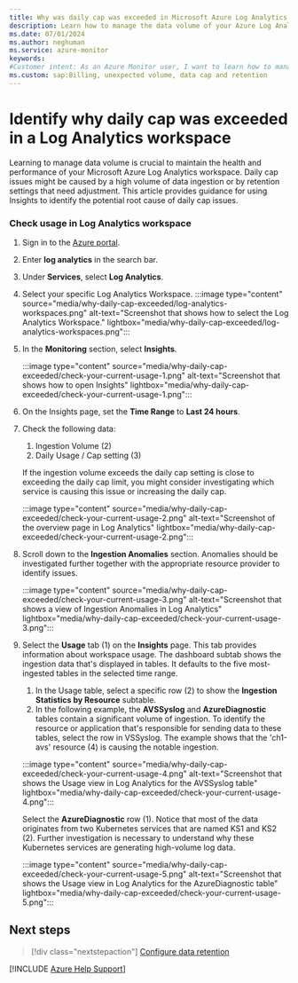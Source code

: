```yaml
---
title: Why was daily cap was exceeded in Microsoft Azure Log Analytics workspace
description: Learn how to manage the data volume of your Azure Log Analytics workspace
ms.date: 07/01/2024
ms.author: neghuman
ms.service: azure-monitor
keywords:
#Customer intent: As an Azure Monitor user, I want to learn how to manage the data volume of my Azure Log Analytics workspace.
ms.custom: sap:Billing, unexpected volume, data cap and retention
---
```

# Identify why daily cap was exceeded in a Log Analytics workspace

Learning to manage data volume is crucial to maintain the health and performance of your Microsoft Azure Log Analytics workspace. Daily cap issues might be caused by a high volume of data ingestion or by retention settings that need adjustment. This article provides guidance for using Insights to identify the potential root cause of daily cap issues.

### Check usage in Log Analytics workspace

1. Sign in to the [Azure portal](https://portal.azure.com).
1. Enter **log analytics** in the search bar.
1. Under **Services**, select **Log Analytics**.
1. Select your specific Log Analytics Workspace.
    :::image type="content" source="media/why-daily-cap-exceeded/log-analytics-workspaces.png" alt-text="Screenshot that shows how to select the Log Analytics Workspace." lightbox="media/why-daily-cap-exceeded/log-analytics-workspaces.png":::

1. In the **Monitoring** section, select **Insights**.

    :::image type="content" source="media/why-daily-cap-exceeded/check-your-current-usage-1.png" alt-text="Screenshot that shows how to open Insights" lightbox="media/why-daily-cap-exceeded/check-your-current-usage-1.png":::

1. On the Insights page, set the **Time Range** to **Last 24 hours**.
1. Check the following data:

    1. Ingestion Volume (2)
    1. Daily Usage / Cap setting (3)
    
    If the ingestion volume exceeds the daily cap setting is close to exceeding the daily cap limit, you might consider investigating which service is causing this issue or increasing the daily cap.

    :::image type="content" source="media/why-daily-cap-exceeded/check-your-current-usage-2.png" alt-text="Screenshot of the overview page in Log Analytics" lightbox="media/why-daily-cap-exceeded/check-your-current-usage-2.png":::

1. Scroll down to the **Ingestion Anomalies** section. Anomalies should be investigated further together with the appropriate resource provider to identify issues.

    :::image type="content" source="media/why-daily-cap-exceeded/check-your-current-usage-3.png" alt-text="Screenshot that shows a view of Ingestion Anomalies in Log Analytics" lightbox="media/why-daily-cap-exceeded/check-your-current-usage-3.png":::

1. Select the **Usage** tab (1) on the **Insights** page. This tab provides information about workspace usage. The dashboard subtab shows the ingestion data that's displayed in tables. It defaults to the five most-ingested tables in the selected time range.
    1. In the Usage table, select a specific row (2) to show the **Ingestion Statistics by Resource** subtable.
    1. In the following example, the **AVSSyslog** and **AzureDiagnostic** tables contain a significant volume of ingestion. To identify the resource or application that's responsible for sending data to these tables, select the row in VSSyslog. The example shows that the 'ch1-avs' resource (4) is causing the notable ingestion.
    
    :::image type="content" source="media/why-daily-cap-exceeded/check-your-current-usage-4.png" alt-text="Screenshot that shows the Usage view in Log Analytics for the AVSSyslog table" lightbox="media/why-daily-cap-exceeded/check-your-current-usage-4.png":::
 
    Select the **AzureDiagnostic** row (1). Notice that most of the data originates from two Kubernetes services that are named KS1 and KS2 (2). Further investigation is necessary to understand why these Kubernetes services are generating high-volume log data.
    
    :::image type="content" source="media/why-daily-cap-exceeded/check-your-current-usage-5.png" alt-text="Screenshot that shows the Usage view in Log Analytics for the AzureDiagnostic table" lightbox="media/why-daily-cap-exceeded/check-your-current-usage-5.png":::

## Next steps

> [!div class="nextstepaction"]
> [Configure data retention](./configure-data-retention.md)

[!INCLUDE [Azure Help Support](../../../../includes/azure-help-support.md)]
